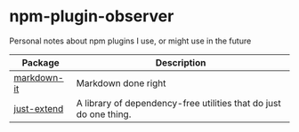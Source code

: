 # npm-plugin-observer
Personal notes about npm plugins I use, or might use in the future

|Package | Description |
|--- |--- |
|[markdown-it](https://www.npmjs.com/package/markdown-it)   |Markdown done right   |
|[just-extend](https://www.npmjs.com/package/just-extend)   |A library of dependency-free utilities that do just do one thing.|
